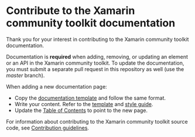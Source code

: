 # Contribute to the Xamarin community toolkit documentation

Thank you for your interest in contributing to the Xamarin community toolkit documentation.

Documentation is **required** when adding, removing, or updating an element or an API in the Xamarin community toolkit. To update the documentation, you must submit a separate pull request in this repository as well (use the *master* branch).

When adding a new documentation page:

- Copy the [documentation template](https://github.com/MicrosoftDocs/WindowsCommunityToolkitDocs/blob/master/docs/.template.md) and follow the same format.
- Write your content. Refer to the [template](contributing-guidelines/template.md) and [style guide](contributing-guidelines/voice-tone.md).
- Update the [Table of Contents](https://github.com/MicrosoftDocs/xamarin-communitytoolkit/blob/master/xamarin-communitytoolkit/TOC.yml) to point to the new page.

For information about contributing to the Xamarin community toolkit source code, see [Contribution guidelines](https://github.com/xamarin/XamarinCommunityToolkit/blob/main/CONTRIBUTING.md).
